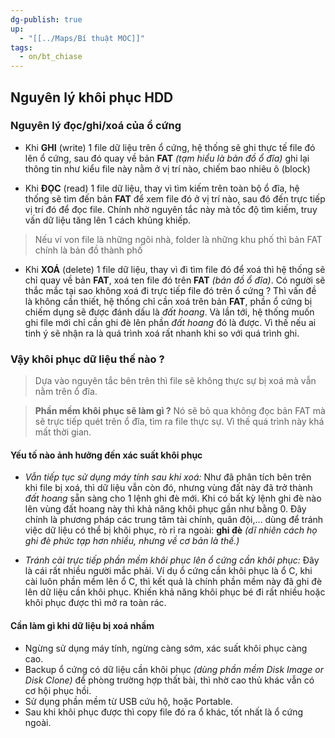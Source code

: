 ```yaml
---
dg-publish: true
up:
  - "[[../Maps/Bí thuật MOC]]"
tags:
  - on/bt_chiase
---
```

## Nguyên lý khôi phục HDD
### Nguyên lý đọc/ghi/xoá của ổ cứng
- Khi **GHI** (write) 1 file dữ liệu trên ổ cứng, hệ thống sẽ ghi thực tế file đó lên ổ cứng, sau đó quay về bản **FAT** *(tạm hiểu là bản đồ ổ đĩa)* ghi lại thông tin như kiểu file này nằm ở vị trí nào, chiếm bao nhiêu ô (block)

- Khi **ĐỌC** (read) 1 file dữ liệu, thay vì tìm kiếm trên toàn bộ ổ đĩa, hệ thống sẽ tìm đến bản **FAT** để xem file đó ở vị trí nào, sau đó đến trực tiếp vị trí đó để đọc file. Chính nhờ nguyên tắc này mà tốc độ tìm kiếm, truy vấn dữ liệu tăng lên 1 cách khủng khiếp.
> Nếu ví von file là những ngôi nhà, folder là những khu phố thì bản FAT chính là bản đồ thành phố

- Khi **XOÁ** (delete) 1 file dữ liệu, thay vì đi tìm file đó để xoá thì hệ thống sẽ chỉ quay về bản **FAT**, xoá ten file đó trên **FAT** *(bản đồ ổ đĩa)*. Có người sẽ thắc mắc tại sao không xoá đi trực tiếp file đó trên ổ cứng ? Thì vấn đề là không cần thiết, hệ thống chỉ cần xoá trên bản **FAT**, phần ổ cứng bị chiếm dụng sẽ được đánh dấu là *đất hoang*. Và lần tới, hệ thống muốn ghi file mới chỉ cần ghi đè lên phần *đất hoang* đó là được. Vì thế nếu ai tinh ý sẽ nhận ra là quá trình xoá rất nhanh khi so với quá trình ghi.

### Vậy khôi phục dữ liệu thế nào ?
> Dựa vào nguyên tắc bên trên thì file sẽ không thực sự bị xoá mà vẫn nằm trên ổ đĩa.

> **Phần mềm khôi phục sẽ làm gì ?**
> Nó sẽ bỏ qua không đọc bản FAT mà sẽ trực tiếp quét trên ổ đĩa, tìm ra file thực sự. Vì thế quá trình này khá mất thời gian. 

#### Yếu tố nào ảnh hưởng đến xác suất khôi phục
- *Vẫn tiếp tục sử dụng máy tính sau khi xoá:* Như đã phân tích bên trên khi file bị xoá, thì dữ liệu vẫn còn đó, nhưng vùng đất này đã trở thành *đất hoang* sẵn sàng cho 1 lệnh ghi đè mới. Khi có bất kỳ lệnh ghi đè nào lên vùng đất hoang này thì khả năng khôi phục gần như bằng 0. Đây chính là phương pháp các trung tâm tài chính, quân đội,... dùng để tránh việc dữ liệu có thể bị khôi phục, rò rỉ ra ngoài: **ghi đè** *(dĩ nhiên cách họ ghi đè phức tạp hơn nhiều, nhưng về cơ bản là thế.)*

- *Tránh cài trực tiếp phần mềm khôi phục lên ổ cứng cần khôi phục:* Đây là cái rất nhiều người mắc phải. Ví dụ ổ cứng cần khôi phục là ổ C, khi cài luôn phần mềm lên ổ C, thì kết quả là chính phần mềm này đã ghi đè lên dữ liệu cần khôi phục. Khiến khả năng khôi phục bé đi rất nhiều hoặc khôi phục được thì mở ra toàn rác.

#### Cần làm gì khi dữ liệu bị xoá nhầm
- Ngừng sử dụng máy tính, ngừng càng sớm, xác suất khôi phục càng cao.
- Backup ổ cứng có dữ liệu cần khôi phục *(dùng phần mềm Disk Image or Disk Clone)* để phòng trường hợp thất bài, thì nhờ cao thủ khác vẫn có cơ hội phục hồi.
- Sử dụng phần mềm từ USB cứu hộ, hoặc Portable.
- Sau khi khôi phục được thì copy file đó ra ổ khác, tốt nhất là ổ cứng ngoài.

